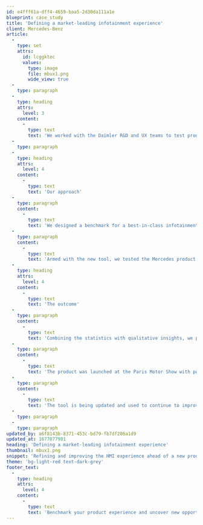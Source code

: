 ```yaml
---
id: e4fff61a-dff4-4659-baa5-2d30da111a1e
blueprint: case_study
title: 'Defining a market-leading infotainment experience'
client: Mercedes-Benz
article:
  -
    type: set
    attrs:
      id: lcggktec
      values:
        type: image
        file: mbux1.png
        wide_view: true
  -
    type: paragraph
  -
    type: heading
    attrs:
      level: 3
    content:
      -
        type: text
        text: 'We worked with the Daimler R&D and UX teams to test product simulations and make recommendations to improve the experience ahead of its global launch of MBUX.'
  -
    type: paragraph
  -
    type: heading
    attrs:
      level: 4
    content:
      -
        type: text
        text: 'Our approach'
  -
    type: paragraph
    content:
      -
        type: text
        text: 'We designed a benchmark for a best-in-class infotainment experience. The tool included 180+ metrics across 42 use cases, covering topics from system performance and content to accessibility and brand. '
  -
    type: paragraph
    content:
      -
        type: text
        text: 'Armed with the new tool, we tested the Mercedes product simulations against competitor systems and  market-leading apps.'
  -
    type: heading
    attrs:
      level: 4
    content:
      -
        type: text
        text: 'The outcome'
  -
    type: paragraph
    content:
      -
        type: text
        text: 'Combining the statistics with qualitative insights, we provided 23 critical UX and visual design recommendations to improve the experience ahead of its global launch.'
  -
    type: paragraph
    content:
      -
        type: text
        text: 'The product was launched at the Paris Motor Show with positive PR reviews. '
  -
    type: paragraph
    content:
      -
        type: text
        text: 'The tool is being updated and used to continue to improve the experience across the vehicle for new use cases, including voice command and other connected applications.'
  -
    type: paragraph
  -
    type: paragraph
updated_by: a6f8143b-8371-453c-bd79-fb7df286a1d9
updated_at: 1677077901
heading: 'Defining a market-leading infotainment experience'
thumbnail: mbux1.png
snippet: 'Refining and improving the HMI experience ahead of a new product launch.'
theme: 'bg-light-red text-dark-grey'
footer_text:
  -
    type: heading
    attrs:
      level: 4
    content:
      -
        type: text
        text: 'Benchmark your product experience and uncover new opportunities to leapfrog the competition.'
---
```

